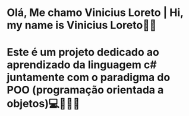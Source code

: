 # Olá, Me chamo Vinicius Loreto | Hi, my name is Vinicius Loreto👋🏻
# Este é um projeto dedicado ao aprendizado da linguagem c# juntamente com o paradigma do POO (programação orientada a objetos)💻👨🏻‍💻